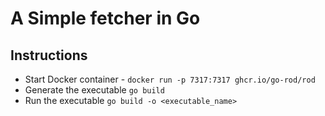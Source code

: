 # A Simple fetcher in Go

## Instructions

- Start Docker container - `docker run -p 7317:7317 ghcr.io/go-rod/rod`
- Generate the executable `go build`
- Run the executable `go build -o <executable_name>`
